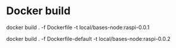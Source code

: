 # Docker build

docker build . -f Dockerfile -t local/bases-node:raspi-0.0.1

docker build . -f Dockerfile-default -t local/bases-node:raspi-0.0.2


